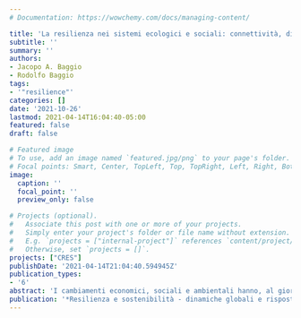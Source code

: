 ```yaml
---
# Documentation: https://wowchemy.com/docs/managing-content/

title: 'La resilienza nei sistemi ecologici e sociali: connettività, diversità resilienza e retroazione'
subtitle: ''
summary: ''
authors:
- Jacopo A. Baggio
- Rodolfo Baggio
tags:
- '"resilience"'
categories: []
date: '2021-10-26'
lastmod: 2021-04-14T16:04:40-05:00
featured: false
draft: false

# Featured image
# To use, add an image named `featured.jpg/png` to your page's folder.
# Focal points: Smart, Center, TopLeft, Top, TopRight, Left, Right, BottomLeft, Bottom, BottomRight.
image:
  caption: ''
  focal_point: ''
  preview_only: false

# Projects (optional).
#   Associate this post with one or more of your projects.
#   Simply enter your project's folder or file name without extension.
#   E.g. `projects = ["internal-project"]` references `content/project/deep-learning/index.md`.
#   Otherwise, set `projects = []`.
projects: ["CRES"]
publishDate: '2021-04-14T21:04:40.594945Z'
publication_types:
- '6'
abstract: 'I cambiamenti economici, sociali e ambientali hanno, al giorno d’oggi, velocità e scala senza precedenti. Essi sono principalmente dovuti ai progressi tecnologici che hanno portato a una notevole crescita in tutti i campi, e hanno aperto la possibilità di modificare l’ambiente in cui viviamo, anche se non sempre in maniera positiva o vantaggiosa. Per esempio, lo sviluppo di nuove tecnologie legate all’agricoltura e alla produzione di beni, sebbene vantaggioso per milioni di persone, può compromettere la capacità dei sistemi ecologici e sociali di continuare a fornire acqua pulita, aria o cibo (IPCC, 2014; Calderón-Contreras, 2016), essenziali per sostenere il benessere umano. Lo stesso si può sostenere per quel fenomeno complesso che è il turismo, soprattutto considerando i suoi sistemi più importanti: le destinazioni. Qui, notevoli incrementi di visitatori, soprattutto in certe aree, rischiano di stravolgere i delicati equilibri che esistono fra l’ambiente e il sistema sociale ed economico e le varie componenti interne (Dodds & Butler, 2019). L’importanza di mantenere un certo equilibrio ha dato origine a nuovi approcci pratici per valutare la capacità delle società di adattarsi e trasformarsi. In questo contesto, la resilienza è una caratteristica fondamentale della maggior parte dei sistemi socioeconomici ed ecologici (SSE), poiché denota la quantità di perturbazioni esterne e interne che gli SSE possono sopportare senza essere totalmente alterati, tenendo in considerazione adattabilità e apprendimento (Baggio et al., 2015). Lo studio di resilienza, basato sui metodi e gli strumenti della cosiddetta ‘scienza della complessità’, può essere molto importante per comprendere il comportamento di un SSE.'
publication: '*Resilienza e sostenibilità - dinamiche globali e risposte locali*'
---
```

